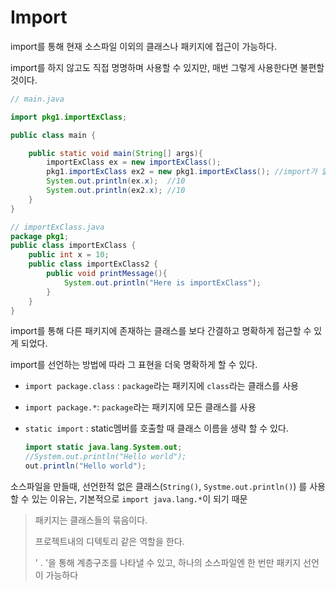 # Import

import를 통해 현재 소스파일 이외의 클래스나 패키지에 접근이 가능하다.

import를 하지 않고도 직접 명명하며 사용할 수 있지만, 매번 그렇게 사용한다면 불편할 것이다.

```java
// main.java

import pkg1.importExClass;

public class main {

    public static void main(String[] args){
        importExClass ex = new importExClass();
        pkg1.importExClass ex2 = new pkg1.importExClass(); //import가 없다면,
        System.out.println(ex.x);  //10
        System.out.println(ex2.x); //10
    }
}
```

```java
// importExClass.java
package pkg1;
public class importExClass {
    public int x = 10;
    public class importExClass2 {
        public void printMessage(){
            System.out.println("Here is importExClass");
        }
    }
}
```

import를 통해 다른 패키지에 존재하는 클래스를 보다 간결하고 명확하게 접근할 수 있게 되었다.

import를 선언하는 방법에 따라 그 표현을 더욱 명확하게 할 수 있다.

- `import package.class` : `package`라는 패키지에 `class`라는 클래스를 사용

- `import package.*`: `package`라는 패키지에 모든 클래스를 사용

- `static import` : static멤버를 호출할 때 클래스 이름을 생략 할 수 있다.

  ```java
  import static java.lang.System.out;
  //System.out.println("Hello world");
  out.println("Hello world");
  ```

소스파일을 만들때, 선언한적 없은 클래스(`String()`, `Systme.out.println()`) 를 사용할 수 있는 이유는, 기본적으로 `import java.lang.*`이 되기 때문

> 패키지는 클래스들의 묶음이다.
>
> 프로젝트내의 디텍토리 같은 역할을 한다.
>
> ' . '을 통해 계층구조를 나타낼 수 있고, 하나의 소스파일엔 한 번만 패키지 선언이 가능하다

